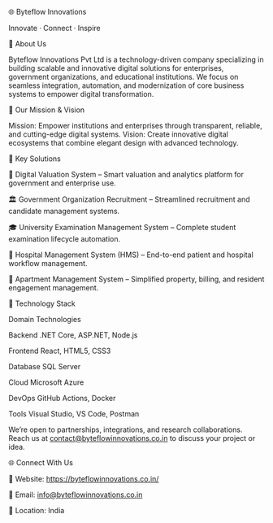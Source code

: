 🌐 Byteflow Innovations

Innovate · Connect · Inspire

🚀 About Us

Byteflow Innovations Pvt Ltd is a technology-driven company specializing in building scalable and innovative digital solutions for enterprises, government organizations, and educational institutions.
We focus on seamless integration, automation, and modernization of core business systems to empower digital transformation.

🚀 Our Mission & Vision

Mission: Empower institutions and enterprises through transparent, reliable, and cutting-edge digital systems.
Vision: Create innovative digital ecosystems that combine elegant design with advanced technology.

🧠 Key Solutions

💼 Digital Valuation System – Smart valuation and analytics platform for government and enterprise use.

🏛️ Government Organization Recruitment – Streamlined recruitment and candidate management systems.

🎓 University Examination Management System – Complete student examination lifecycle automation.

🏥 Hospital Management System (HMS) – End-to-end patient and hospital workflow management.

🏢 Apartment Management System – Simplified property, billing, and resident engagement management.


🧩 Technology Stack

Domain	Technologies

Backend	.NET Core, ASP.NET, Node.js

Frontend	React, HTML5, CSS3

Database	SQL Server

Cloud	Microsoft Azure

DevOps	GitHub Actions, Docker

Tools	Visual Studio, VS Code, Postman


We’re open to partnerships, integrations, and research collaborations.
Reach us at contact@byteflowinnovations.co.in to discuss your project or idea.

🌐 Connect With Us



🔗 Website: https://byteflowinnovations.co.in/

📧 Email: info@byteflowinnovations.co.in

📍 Location: India
